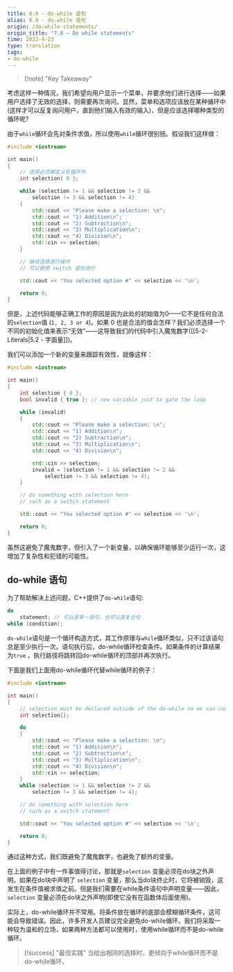```yaml
---
title: 8.9 - do-while 语句
alias: 8.9 - do-while 语句
origin: /do-while-statements/
origin_title: "7.8 — Do while statements"
time: 2022-4-23
type: translation
tags:
- do-while
---
```


> [!note] "Key Takeaway"

考虑这样一种情况，我们希望向用户显示一个菜单，并要求他们进行选择——如果用户选择了无效的选择，则需要再次询问。显然，菜单和选项应该放在某种循环中(这样才可以反复询问用户，直到他们输入有效的输入)，但是应该选择哪种类型的循环呢?

由于`while`循环会先对条件求值，所以使用`while`循环很别扭。假设我们这样做：

```cpp
#include <iostream>

int main()
{
    // 选择必须被定义在循环外
    int selection{ 0 };

    while (selection != 1 && selection != 2 &&
        selection != 3 && selection != 4)
    {
        std::cout << "Please make a selection: \n";
        std::cout << "1) Addition\n";
        std::cout << "2) Subtraction\n";
        std::cout << "3) Multiplication\n";
        std::cout << "4) Division\n";
        std::cin >> selection;
    }

    // 继续选择进行操作
    // 可以使用 switch 语句进行

    std::cout << "You selected option #" << selection << '\n';

    return 0;
}
```

但是，上述代码能够正确工作的原因是因为此处的初始值为0——它不是任何合法的`selection`值 (`1, 2, 3 or 4`)。如果 0 也是合法的值会怎样？我们必须选择一个不同的初始化值来表示“无效”——这导致我们的代码中引入魔鬼数字([[5-2-Literals|5.2 - 字面量]])。

我们可以添加一个新的变量来跟踪有效性，就像这样：

```cpp
#include <iostream>

int main()
{
    int selection { 0 };
    bool invalid { true }; // new variable just to gate the loop

    while (invalid)
    {
        std::cout << "Please make a selection: \n";
        std::cout << "1) Addition\n";
        std::cout << "2) Subtraction\n";
        std::cout << "3) Multiplication\n";
        std::cout << "4) Division\n";

        std::cin >> selection;
        invalid = (selection != 1 && selection != 2 &&
            selection != 3 && selection != 4);
    }

    // do something with selection here
    // such as a switch statement

    std::cout << "You selected option #" << selection << '\n';

    return 0;
}
```

虽然这避免了魔鬼数字，但引入了一个新变量，以确保循环能够至少运行一次，这增加了复杂性和犯错的可能性。

## do-while 语句

为了帮助解决上述问题，C++提供了`do-while`语句:

```cpp
do
    statement; // 可以是单一语句，也可以是复合句
while (condition);
```

`do-while`语句是一个循环构造方式，其工作原理与`while`循环类似，只不过该语句总是至少执行一次。语句执行后，do-while循环检查条件。如果条件的计算结果为`true` ，执行路径将跳转回do-while循环的顶部并再次执行。

下面是我们上面用do-while循环代替while循环的例子：

```cpp
#include <iostream>

int main()
{
    // selection must be declared outside of the do-while so we can use it later
    int selection{};

    do
    {
        std::cout << "Please make a selection: \n";
        std::cout << "1) Addition\n";
        std::cout << "2) Subtraction\n";
        std::cout << "3) Multiplication\n";
        std::cout << "4) Division\n";
        std::cin >> selection;
    }
    while (selection != 1 && selection != 2 &&
        selection != 3 && selection != 4);

    // do something with selection here
    // such as a switch statement

    std::cout << "You selected option #" << selection << '\n';

    return 0;
}
```


通过这种方式，我们既避免了魔鬼数字，也避免了额外的变量。

在上面的例子中有一件事值得讨论，那就是`selection` 变量必须在do块之外声明。如果在do块中声明了 `selection` 变量，那么当do块终止时，它将被销毁，这发生在条件值被求值之前。但是我们需要在while条件语句中声明变量——因此，`selection` 变量必须在do块之外声明(即使它没有在函数体后面使用)。

实际上，do-while循环并不常用。将条件放在循环的底部会模糊循环条件，这可能会导致错误。因此，许多开发人员建议完全避免do-while循环。我们将采取一种较为温和的立场，如果两种方法都可以使用时，使用while循环而不是do-while循环。

> [!success] "最佳实践"
> 当给出相同的选择时，更倾向于while循环而不是do-while循环。